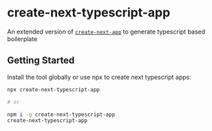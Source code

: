 # create-next-typescript-app
An extended version of [`create-next-app`](https://github.com/vercel/next.js/tree/canary/packages/create-next-app) to generate typescript based boilerplate

## Getting Started

Install the tool globally or use npx to create next typescript apps:

```bash
npx create-next-typescript-app

# or

npm i -g create-next-typescript-app
create-next-typescript-app
```